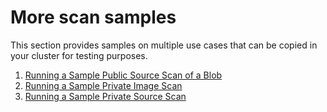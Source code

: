 # More scan samples
This section provides samples on multiple use cases that can be copied in your cluster for testing purposes.  

1. [Running a Sample Public Source Scan of a Blob](blob.md)
2. [Running a Sample Private Image Scan](private-image.md)
3. [Running a Sample Private Source Scan](private-source.md)
